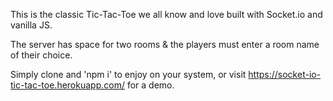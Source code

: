 This is the classic Tic-Tac-Toe we all know and love built with Socket.io and vanilla JS.

The server has space for two rooms & the players must enter a room name of their choice.

Simply clone and 'npm i' to enjoy on your system, or visit https://socket-io-tic-tac-toe.herokuapp.com/ for a demo.
